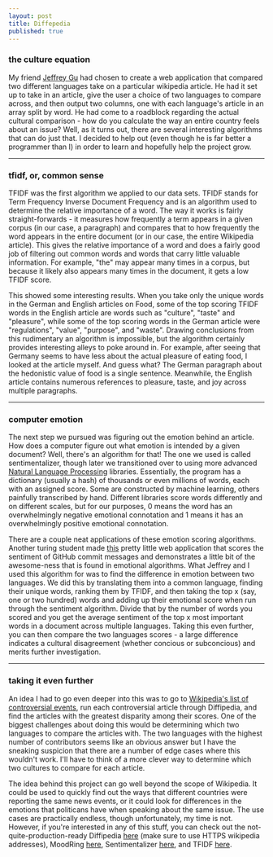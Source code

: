 ```yaml
---
layout: post
title: Diffepedia
published: true
---
```




<h3>the culture equation</h3>

My friend <a href="https://github.com/jgu2160">Jeffrey Gu</a> had chosen to
create a web application that compared two different languages take on a
particular wikipedia article. He had it set up to take in an article, give the
user a choice of two languages to compare across, and then output two columns,
one with each language's article in an array split by word. He had come to a
roadblock regarding the actual cultural comparison - how do you calculate the
way an entire country feels about an issue? Well, as it turns out, there are
several interesting algorithms that can do just that. I decided to help out (even though he is far better a programmer than I) in order to learn and hopefully
help the project grow.

 ______________________________________________________________________________

 <h3>tfidf, or, common sense</h3>
 TFIDF was the first algorithm we applied to our data sets. TFIDF stands for Term
 Frequency Inverse Document Frequency and is an algorithm used to determine the
 relative importance of a word. The way it works is fairly straight-forwards -
 it measures how frequently a term appears in a given corpus (in our case, a paragraph)
 and compares that to how frequently the word appears in the entire document (or
 in our case, the entire Wikipedia article). This gives the relative importance
 of a word and does a fairly good job of filtering out common words and words
 that carry little valuable information. For example, "the" may appear many times
 in a corpus, but because it likely also appears many times in the document, it
 gets a low TFIDF score.

 This showed some interesting results. When you take only the unique words in the
 German and English articles on Food, some of the top scoring TFIDF words in the
 English article are words such as "culture", "taste" and "pleasure", while some of the top scoring words in
 the German article were "regulations", "value", "purpose", and "waste". Drawing conclusions from this
 rudimentary an algorithm is impossible, but the algorithm certainly provides
 interesting alleys to poke around in. For example, after seeing that Germany
 seems to have less about the actual pleasure of eating food, I looked at the article
 myself. And guess what? The German paragraph about the hedonistic value of food is a single sentence. Meanwhile, the English article contains numerous references to pleasure,
 taste, and joy across multiple paragraphs.

 ________________________________________________________________________________

 <h3>computer emotion</h3>
 The next step we pursued was figuring out the emotion behind an article. How does a computer figure out what emotion is intended by a given document? Well, there's an
 algorithm for that! The one we used is called sentimentalizer, though later we transitioned over to using more advanced <a href="http://en.wikipedia.org/wiki/Natural_language_processing">Natural Language Processing</a> libraries. Essentially, the program has a dictionary (usually a hash)
 of thousands or even millions of words, each with an assigned score. Some are constructed by machine learning, others painfully transcribed by hand. Different libraries
 score words differently and on different scales, but for our purposes, 0 means
 the word has an overwhelmingly negative emotional connotation and 1 means it has an
 overwhelmingly positive emotional connotation.

 There are a couple neat applications of these emotion scoring algorithms. Another turing
 student made <a href="http://www.moodring.black/">this</a> pretty little web application that scores the sentiment of GitHub commit messages and demonstrates a little bit of the awesome-ness that is found in emotional algorithms. What Jeffrey and I used this algorithm for was to find the difference in emotion between two languages. We did this
 by translating them into a common language, finding their unique words, ranking them by TFIDF, and then taking the top x (say, one or two hundred) words and adding up their emotional score when run through the sentiment algorithm. Divide that by the number of words you scored and you get the average sentiment of the top x most important words in a document across multiple languages. Taking this even further, you can then compare the two languages scores - a large difference indicates a cultural disagreement (whether  concious or subconcious) and merits further investigation.

_______________________________________________________________________________
 <h3>taking it even further</h3>
 An idea I had to go even deeper into this was to go to <a href="http://en.wikipedia.org/wiki/Wikipedia:List_of_controversial_issues">Wikipedia's list of controversial events</a>, run each controversial article through Diffipedia,
 and find the articles with the greatest disparity among their scores. One of the biggest challenges about doing this would be determining which two languages to compare the articles with. The two languages with the highest number of contributors seems like an obvious answer but I have the sneaking suspicion that there are a number of edge cases where this wouldn't work. I'll have to think of a more clever way to determine which two cultures to compare for each article.

 The idea behind this project can go well beyond the scope of Wikipedia. It could be used to quickly find out the ways that different countries were reporting the same news events, or it could look for differences in the emotions that politicans have when speaking about the same issue. The use cases are practically endless, though unfortunately, my time is not. However, if you're interested in any of this stuff, you can check out the not-quite-production-ready Diffipedia <a href="http://diffepedia.herokuapp.com/">here</a> (make sure to use HTTPS wikipedia addresses), MoodRing <a href="https://github.com/dglunz/moodring">here</a>, Sentimentalizer <a href="https://github.com/malavbhavsar/sentimentalizer">here</a>, and TFIDF <a href="https://github.com/mathieuripert/ruby-tf-idf">here</a>.
